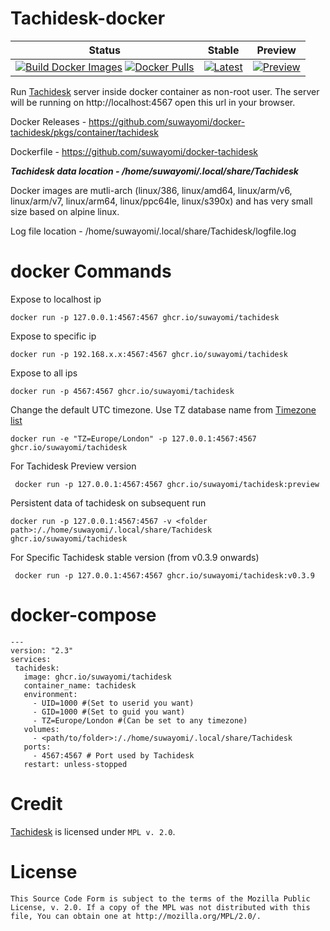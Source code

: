 # Tachidesk-docker

| Status | Stable |Preview |
|:-:|:-:|:-:|
| [![Build Docker Images](https://github.com/suwayomi/docker-tachidesk/actions/workflows/build_container_images.yml/badge.svg)](https://github.com/suwayomi/docker-tachidesk/actions/workflows/build_container_images.yml) [![Docker Pulls](https://img.shields.io/badge/dynamic/json?url=https://github.com/suwayomi/docker-tachidesk/raw/main/scripts/tachidesk_version.json&label=docker_pulls&query=$.total_downloads&color=blue)](https://github.com/orgs/suwayomi/packages/container/package/tachidesk) | [![Latest](https://img.shields.io/badge/dynamic/json?url=https://github.com/suwayomi/docker-tachidesk/raw/main/scripts/tachidesk_version.json&label=version&query=$.stable&color=blue)](https://github.com/orgs/suwayomi/packages/container/package/tachidesk/) | [![Preview](https://img.shields.io/badge/dynamic/json?url=https://github.com/suwayomi/docker-tachidesk/raw/main/scripts/tachidesk_version.json&label=version&query=$.preview&color=blue)](https://github.com/orgs/suwayomi/packages/container/package/tachidesk) |

Run [Tachidesk](https://github.com/Suwayomi/Tachidesk) server inside docker container as non-root user. The server will be running on http://localhost:4567 open this url in your browser.

Docker Releases - https://github.com/suwayomi/docker-tachidesk/pkgs/container/tachidesk

Dockerfile - https://github.com/suwayomi/docker-tachidesk

_**Tachidesk data location - /home/suwayomi/.local/share/Tachidesk**_

Docker images are mutli-arch (linux/386, linux/amd64, linux/arm/v6, linux/arm/v7, linux/arm64, linux/ppc64le, linux/s390x) and has very small size based on alpine linux.

Log file location - /home/suwayomi/.local/share/Tachidesk/logfile.log

# docker Commands

Expose to localhost ip

    docker run -p 127.0.0.1:4567:4567 ghcr.io/suwayomi/tachidesk

Expose to specific ip

    docker run -p 192.168.x.x:4567:4567 ghcr.io/suwayomi/tachidesk

Expose to all ips

    docker run -p 4567:4567 ghcr.io/suwayomi/tachidesk

Change the default UTC timezone. Use TZ database name from [Timezone list](https://en.wikipedia.org/wiki/List_of_tz_database_time_zones)

    docker run -e "TZ=Europe/London" -p 127.0.0.1:4567:4567 ghcr.io/suwayomi/tachidesk
	
For Tachidesk Preview version

     docker run -p 127.0.0.1:4567:4567 ghcr.io/suwayomi/tachidesk:preview

Persistent data of tachidesk on subsequent run

    docker run -p 127.0.0.1:4567:4567 -v <folder path>:/./home/suwayomi/.local/share/Tachidesk ghcr.io/suwayomi/tachidesk   
	 
For Specific Tachidesk stable version (from v0.3.9 onwards)

     docker run -p 127.0.0.1:4567:4567 ghcr.io/suwayomi/tachidesk:v0.3.9
     
 # docker-compose
 ```
---
version: "2.3"
services:
  tachidesk:
    image: ghcr.io/suwayomi/tachidesk 
    container_name: tachidesk
    environment:
      - UID=1000 #(Set to userid you want)
      - GID=1000 #(Set to guid you want)
      - TZ=Europe/London #(Can be set to any timezone)
    volumes:
      - <path/to/folder>:/./home/suwayomi/.local/share/Tachidesk
    ports:
      - 4567:4567 # Port used by Tachidesk
    restart: unless-stopped
 ```

# Credit

[Tachidesk](https://github.com/Suwayomi/Tachidesk) is licensed under `MPL v. 2.0`.

# License

    This Source Code Form is subject to the terms of the Mozilla Public
    License, v. 2.0. If a copy of the MPL was not distributed with this
    file, You can obtain one at http://mozilla.org/MPL/2.0/.
